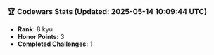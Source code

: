 ### 🏆 Codewars Stats (Updated: 2025-05-14 10:09:44 UTC)

- **Rank:** 8 kyu
- **Honor Points:** 3
- **Completed Challenges:** 1
